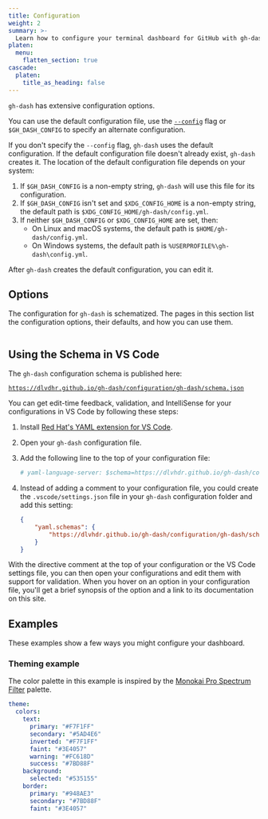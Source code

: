 ```yaml
---
title: Configuration
weight: 2
summary: >-
  Learn how to configure your terminal dashboard for GitHub with gh-dash.
platen:
  menu:
    flatten_section: true
cascade:
  platen:
    title_as_heading: false
---
```


`gh-dash` has extensive configuration options.

You can use the default configuration file, use the [`--config`][01] flag or
`$GH_DASH_CONFIG` to specify an alternate configuration.

If you don't specify the `--config` flag, `gh-dash` uses the default configuration. If the default
configuration file doesn't already exist, `gh-dash` creates it. The location of the default
configuration file depends on your system:

1. If `$GH_DASH_CONFIG` is a non-empty string, `gh-dash` will use this file for
    its configuration.
1. If `$GH_DASH_CONFIG` isn't set and `$XDG_CONFIG_HOME` is a non-empty string,
    the default path is `$XDG_CONFIG_HOME/gh-dash/config.yml`.
1. If neither `$GH_DASH_CONFIG` or `$XDG_CONFIG_HOME` are set, then:
   - On Linux and macOS systems, the default path is `$HOME/gh-dash/config.yml`.
   - On Windows systems, the default path is `%USERPROFILE%\gh-dash\config.yml`.

After `gh-dash` creates the default configuration, you can edit it.

## Options

The configuration for `gh-dash` is schematized. The pages in this section list the configuration
options, their defaults, and how you can use them.

```section
```

## Using the Schema in VS Code

The `gh-dash` configuration schema is published here:

[`https://dlvdhr.github.io/gh-dash/configuration/gh-dash/schema.json`][02]

You can get edit-time feedback, validation, and IntelliSense for your configurations in VS Code by
following these steps:

1. Install [Red Hat's YAML extension for VS Code][03].
1. Open your `gh-dash` configuration file.
1. Add the following line to the top of your configuration file:

   ```yaml
   # yaml-language-server: $schema=https://dlvhdr.github.io/gh-dash/configuration/gh-dash/schema.json
   ```

1. Instead of adding a comment to your configuration file, you could create the
   `.vscode/settings.json` file in your `gh-dash` configuration folder and add this setting:

   ```json
   {
       "yaml.schemas": {
           "https://dlvhdr.github.io/gh-dash/configuration/gh-dash/schema.json": "*.yml"
       }
   }
   ```

With the directive comment at the top of your configuration or the VS Code settings file, you can
then open your configurations and edit them with support for validation. When you hover on an
option in your configuration file, you'll get a brief synopsis of the option and a link to its
documentation on this site.

## Examples

These examples show a few ways you might configure your dashboard.

### Theming example

The color palette in this example is inspired by the [Monokai Pro Spectrum Filter][01] palette.

```yaml
theme:
  colors:
    text:
      primary: "#F7F1FF"
      secondary: "#5AD4E6"
      inverted: "#F7F1FF"
      faint: "#3E4057"
      warning: "#FC618D"
      success: "#7BD88F"
    background:
      selected: "#535155"
    border:
      primary: "#948AE3"
      secondary: "#7BD88F"
      faint: "#3E4057"
```

[01]: ../getting-started/usage.md#--config
[02]: /configuration/gh-dash/schema.json
[03]: https://marketplace.visualstudio.com/items?itemName=redhat.vscode-yaml
